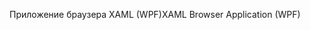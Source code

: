 <span data-ttu-id="613b9-101">Приложение браузера XAML (WPF)</span><span class="sxs-lookup"><span data-stu-id="613b9-101">XAML Browser Application (WPF)</span></span>